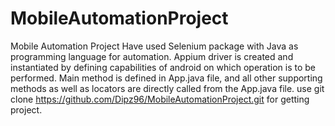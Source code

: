# MobileAutomationProject
Mobile Automation Project
Have used Selenium package with Java as programming language for automation.
Appium driver is created and instantiated by defining capabilities of android on which operation is to be performed.
Main method is defined in App.java file, and all other supporting methods as well as locators are directly called from the App.java file.
use git clone https://github.com/Dipz96/MobileAutomationProject.git for getting project.